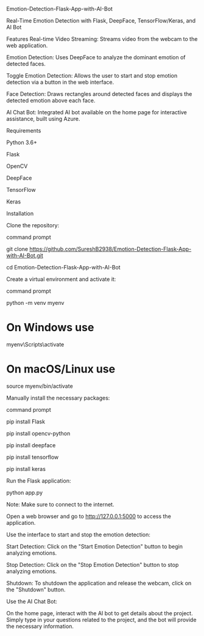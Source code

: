 Emotion-Detection-Flask-App-with-AI-Bot

Real-Time Emotion Detection with Flask, DeepFace, TensorFlow/Keras, and AI Bot

Features
Real-time Video Streaming: Streams video from the webcam to the web application.

Emotion Detection: Uses DeepFace to analyze the dominant emotion of detected faces.

Toggle Emotion Detection: Allows the user to start and stop emotion detection via a button in the web interface.

Face Detection: Draws rectangles around detected faces and displays the detected emotion above each face.

AI Chat Bot: Integrated AI bot available on the home page for interactive assistance, built using Azure.

Requirements

Python 3.6+

Flask

OpenCV

DeepFace

TensorFlow

Keras

Installation

Clone the repository:

command prompt

git clone https://github.com/SureshB2938/Emotion-Detection-Flask-App-with-AI-Bot.git

cd Emotion-Detection-Flask-App-with-AI-Bot

Create a virtual environment and activate it:

command prompt

python -m venv myenv

# On Windows use

myenv\Scripts\activate

# On macOS/Linux use

source myenv/bin/activate

Manually install the necessary packages:

command prompt 

pip install Flask

pip install opencv-python

pip install deepface

pip install tensorflow

pip install keras

Run the Flask application:

python app.py

Note: Make sure to connect to the internet.

Open a web browser and go to http://127.0.0.1:5000 to access the application.

Use the interface to start and stop the emotion detection:

Start Detection: Click on the "Start Emotion Detection" button to begin analyzing emotions.

Stop Detection: Click on the "Stop Emotion Detection" button to stop analyzing emotions.

Shutdown: To shutdown the application and release the webcam, click on the "Shutdown" button.


Use the AI Chat Bot:

On the home page, interact with the AI bot to get details about the project. Simply type in your questions related to the project, and the bot will provide the necessary information.
